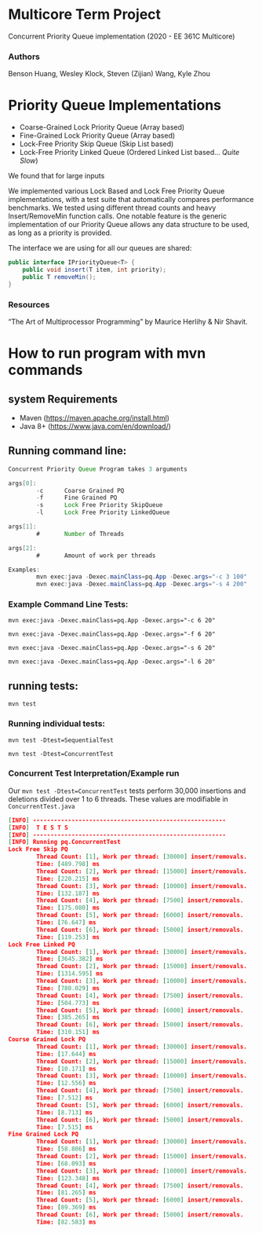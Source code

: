# Multicore Term Project
Concurrent Priority Queue implementation (2020 - EE 361C Multicore)

### Authors
Benson Huang, Wesley Klock, Steven (Zijian) Wang, Kyle Zhou

# Priority Queue Implementations
- Coarse-Grained Lock Priority Queue (Array based)
- Fine-Grained Lock Priority Queue (Array based)
- Lock-Free Priority Skip Queue (Skip List based)
- Lock-Free Priority Linked Queue (Ordered Linked List based... *Quite Slow*)

We found that for large inputs 

We implemented various Lock Based and Lock Free Priority Queue implementations, with a test suite that automatically compares performance benchmarks.
We tested using different thread counts and heavy Insert/RemoveMin function calls. One notable feature is the generic implementation of our Priority Queue allows any data structure to be used, as long as a priority is provided. 

The interface we are using for all our queues are shared: 
```java
public interface IPriorityQueue<T> {
    public void insert(T item, int priority);    
    public T removeMin();
}
```

### Resources
“The Art of Multiprocessor Programming” by Maurice Herlihy & Nir Shavit.

# How to run program with mvn commands

## system Requirements
- Maven (https://maven.apache.org/install.html)
- Java 8+ (https://www.java.com/en/download/)

## Running command line:

```java
Concurrent Priority Queue Program takes 3 arguments

args[0]:
        -c      Coarse Grained PQ
        -f      Fine Grained PQ
        -s      Lock Free Priority SkipQueue
        -l      Lock Free Priority LinkedQueue

args[1]:
        #       Number of Threads

args[2]:
        #       Amount of work per threads

Examples:
        mvn exec:java -Dexec.mainClass=pq.App -Dexec.args="-c 3 100"
        mvn exec:java -Dexec.mainClass=pq.App -Dexec.args="-s 4 200"
```

### Example Command Line Tests:

`mvn exec:java -Dexec.mainClass=pq.App -Dexec.args="-c 6 20"`

`mvn exec:java -Dexec.mainClass=pq.App -Dexec.args="-f 6 20"`

`mvn exec:java -Dexec.mainClass=pq.App -Dexec.args="-s 6 20"`

`mvn exec:java -Dexec.mainClass=pq.App -Dexec.args="-l 6 20"`

## running tests:
`mvn test`

### Running individual tests:
`mvn test -Dtest=SequentialTest`

`mvn test -Dtest=ConcurrentTest`


### Concurrent Test Interpretation/Example run
Our `mvn test -Dtest=ConcurrentTest` tests perform 30,000 insertions and deletions divided over 1 to 6 threads.
These values are modifiable in `ConcurrentTest.java`

```json
[INFO] -------------------------------------------------------
[INFO]  T E S T S
[INFO] -------------------------------------------------------
[INFO] Running pq.ConcurrentTest
Lock Free Skip PQ
        Thread Count: [1], Work per thread: [30000] insert/removals.
        Time: [489.798] ms
        Thread Count: [2], Work per thread: [15000] insert/removals.
        Time: [220.215] ms
        Thread Count: [3], Work per thread: [10000] insert/removals.
        Time: [132.187] ms
        Thread Count: [4], Work per thread: [7500] insert/removals.
        Time: [175.080] ms
        Thread Count: [5], Work per thread: [6000] insert/removals.
        Time: [76.647] ms
        Thread Count: [6], Work per thread: [5000] insert/removals.
        Time: [119.253] ms
Lock Free Linked PQ
        Thread Count: [1], Work per thread: [30000] insert/removals.
        Time: [3645.382] ms
        Thread Count: [2], Work per thread: [15000] insert/removals.
        Time: [1314.595] ms
        Thread Count: [3], Work per thread: [10000] insert/removals.
        Time: [780.029] ms
        Thread Count: [4], Work per thread: [7500] insert/removals.
        Time: [504.773] ms
        Thread Count: [5], Work per thread: [6000] insert/removals.
        Time: [385.265] ms
        Thread Count: [6], Work per thread: [5000] insert/removals.
        Time: [310.151] ms
Course Grained Lock PQ
        Thread Count: [1], Work per thread: [30000] insert/removals.
        Time: [17.644] ms
        Thread Count: [2], Work per thread: [15000] insert/removals.
        Time: [10.171] ms
        Thread Count: [3], Work per thread: [10000] insert/removals.
        Time: [12.556] ms
        Thread Count: [4], Work per thread: [7500] insert/removals.
        Time: [7.512] ms
        Thread Count: [5], Work per thread: [6000] insert/removals.
        Time: [8.713] ms
        Thread Count: [6], Work per thread: [5000] insert/removals.
        Time: [7.515] ms
Fine Grained Lock PQ
        Thread Count: [1], Work per thread: [30000] insert/removals.
        Time: [58.806] ms
        Thread Count: [2], Work per thread: [15000] insert/removals.
        Time: [68.093] ms
        Thread Count: [3], Work per thread: [10000] insert/removals.
        Time: [123.348] ms
        Thread Count: [4], Work per thread: [7500] insert/removals.
        Time: [81.265] ms
        Thread Count: [5], Work per thread: [6000] insert/removals.
        Time: [89.369] ms
        Thread Count: [6], Work per thread: [5000] insert/removals.
        Time: [82.583] ms
```
